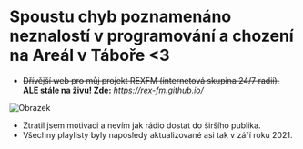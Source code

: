 # Spoustu chyb poznamenáno neznalostí v programování a chození na Areál v Táboře <3

* ~~Dřívější web pro můj projekt REXFM (internetová skupina 24/7 radií).~~  **ALE stále na živu! Zde:** _https://rex-fm.github.io/_

![Obrazek](https://assets.laut.fm/5d6c050869e043b931bda9f52b5f15c3?t=_120x120)
* Ztratil jsem motivaci a nevím jak rádio dostat do širšího publika.
* Všechny playlisty byly naposledy aktualizované asi tak v září roku 2021.
